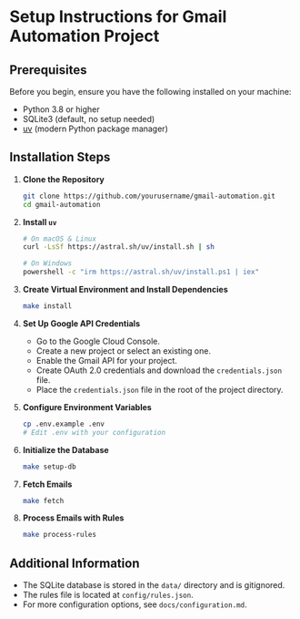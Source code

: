 # Setup Instructions for Gmail Automation Project

## Prerequisites

Before you begin, ensure you have the following installed on your machine:

- Python 3.8 or higher
- SQLite3 (default, no setup needed)
- [uv](https://github.com/astral-sh/uv) (modern Python package manager)

## Installation Steps

1. **Clone the Repository**

   ```bash
   git clone https://github.com/yourusername/gmail-automation.git
   cd gmail-automation
   ```

2. **Install `uv`**

   ```bash
   # On macOS & Linux
   curl -LsSf https://astral.sh/uv/install.sh | sh

   # On Windows
   powershell -c "irm https://astral.sh/uv/install.ps1 | iex"
   ```

3. **Create Virtual Environment and Install Dependencies**

   ```bash
   make install
   ```

4. **Set Up Google API Credentials**

   - Go to the Google Cloud Console.
   - Create a new project or select an existing one.
   - Enable the Gmail API for your project.
   - Create OAuth 2.0 credentials and download the `credentials.json` file.
   - Place the `credentials.json` file in the root of the project directory.

5. **Configure Environment Variables**

   ```bash
   cp .env.example .env
   # Edit .env with your configuration
   ```

6. **Initialize the Database**

   ```bash
   make setup-db
   ```

7. **Fetch Emails**

   ```bash
   make fetch
   ```

8. **Process Emails with Rules**

   ```bash
   make process-rules
   ```

## Additional Information

- The SQLite database is stored in the `data/` directory and is gitignored.
- The rules file is located at `config/rules.json`.
- For more configuration options, see `docs/configuration.md`.
